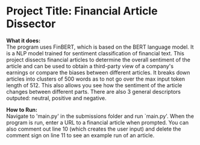 # **Project Title: Financial Article Dissector**

**What it does:**  
The program uses FinBERT, which is based on the BERT language model. It is a NLP model trained for sentiment classification of financial text. This project dissects financial articles to determine the overall sentiment of the article and can be used to obtain a third-party view of a company's earnings or compare the biases between different articles. It breaks down articles into clusters of 500 words as to not go over the max input token length of 512. This also allows you see how the sentiment of the article changes between different parts. There are also 3 general descriptors outputed: neutral, positive and negative.

**How to Run:**  
Navigate to 'main.py' in the submissions folder and run `main.py'. When the program is run, enter a URL to a financial article when prompted. You can also comment out line 10 (which creates the user input) and delete the comment sign on line 11 to see an example run of an article.
